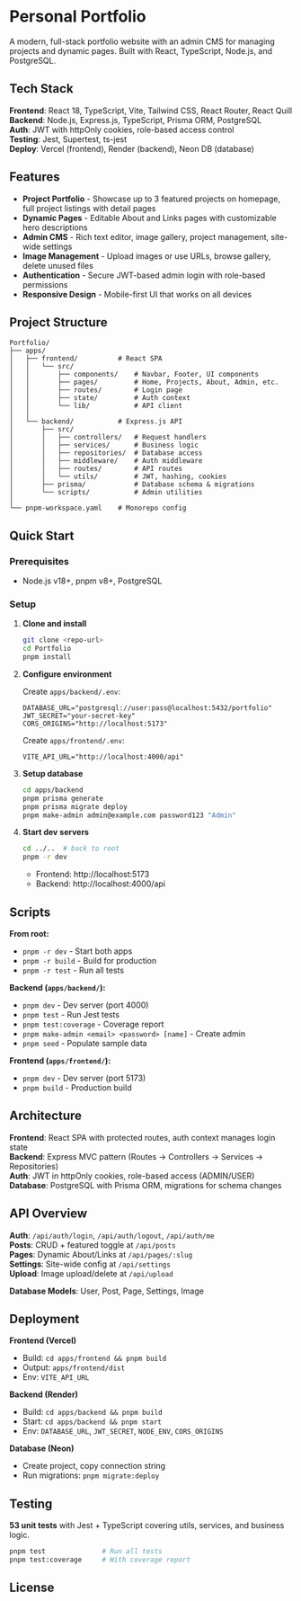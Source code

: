 
# Personal Portfolio

A modern, full-stack portfolio website with an admin CMS for managing projects and dynamic pages. Built with React, TypeScript, Node.js, and PostgreSQL.

## Tech Stack

**Frontend**: React 18, TypeScript, Vite, Tailwind CSS, React Router, React Quill  
**Backend**: Node.js, Express.js, TypeScript, Prisma ORM, PostgreSQL  
**Auth**: JWT with httpOnly cookies, role-based access control  
**Testing**: Jest, Supertest, ts-jest  
**Deploy**: Vercel (frontend), Render (backend), Neon DB (database)

## Features

- **Project Portfolio** - Showcase up to 3 featured projects on homepage, full project listings with detail pages
- **Dynamic Pages** - Editable About and Links pages with customizable hero descriptions
- **Admin CMS** - Rich text editor, image gallery, project management, site-wide settings
- **Image Management** - Upload images or use URLs, browse gallery, delete unused files
- **Authentication** - Secure JWT-based admin login with role-based permissions
- **Responsive Design** - Mobile-first UI that works on all devices

## Project Structure

```
Portfolio/
├── apps/
│   ├── frontend/          # React SPA
│   │   └── src/
│   │       ├── components/    # Navbar, Footer, UI components
│   │       ├── pages/         # Home, Projects, About, Admin, etc.
│   │       ├── routes/        # Login page
│   │       ├── state/         # Auth context
│   │       └── lib/           # API client
│   │
│   └── backend/           # Express.js API
│       ├── src/
│       │   ├── controllers/   # Request handlers
│       │   ├── services/      # Business logic
│       │   ├── repositories/  # Database access
│       │   ├── middleware/    # Auth middleware
│       │   ├── routes/        # API routes
│       │   └── utils/         # JWT, hashing, cookies
│       ├── prisma/            # Database schema & migrations
│       └── scripts/           # Admin utilities
│
└── pnpm-workspace.yaml    # Monorepo config
```

## Quick Start

### Prerequisites
- Node.js v18+, pnpm v8+, PostgreSQL

### Setup

1. **Clone and install**
   ```bash
   git clone <repo-url>
   cd Portfolio
   pnpm install
   ```

2. **Configure environment**
   
   Create `apps/backend/.env`:
   ```env
   DATABASE_URL="postgresql://user:pass@localhost:5432/portfolio"
   JWT_SECRET="your-secret-key"
   CORS_ORIGINS="http://localhost:5173"
   ```
   
   Create `apps/frontend/.env`:
   ```env
   VITE_API_URL="http://localhost:4000/api"
   ```

3. **Setup database**
   ```bash
   cd apps/backend
   pnpm prisma generate
   pnpm prisma migrate deploy
   pnpm make-admin admin@example.com password123 "Admin"
   ```

4. **Start dev servers**
   ```bash
   cd ../..  # back to root
   pnpm -r dev
   ```
   
   - Frontend: http://localhost:5173
   - Backend: http://localhost:4000/api

## Scripts

**From root:**
- `pnpm -r dev` - Start both apps
- `pnpm -r build` - Build for production
- `pnpm -r test` - Run all tests

**Backend (`apps/backend/`):**
- `pnpm dev` - Dev server (port 4000)
- `pnpm test` - Run Jest tests
- `pnpm test:coverage` - Coverage report
- `pnpm make-admin <email> <password> [name]` - Create admin
- `pnpm seed` - Populate sample data

**Frontend (`apps/frontend/`):**
- `pnpm dev` - Dev server (port 5173)
- `pnpm build` - Production build

## Architecture

**Frontend**: React SPA with protected routes, auth context manages login state  
**Backend**: Express MVC pattern (Routes → Controllers → Services → Repositories)  
**Auth**: JWT in httpOnly cookies, role-based access (ADMIN/USER)  
**Database**: PostgreSQL with Prisma ORM, migrations for schema changes

## API Overview

**Auth**: `/api/auth/login`, `/api/auth/logout`, `/api/auth/me`  
**Posts**: CRUD + featured toggle at `/api/posts`  
**Pages**: Dynamic About/Links at `/api/pages/:slug`  
**Settings**: Site-wide config at `/api/settings`  
**Upload**: Image upload/delete at `/api/upload`

**Database Models**: User, Post, Page, Settings, Image

## Deployment

**Frontend (Vercel)**
- Build: `cd apps/frontend && pnpm build`
- Output: `apps/frontend/dist`
- Env: `VITE_API_URL`

**Backend (Render)**
- Build: `cd apps/backend && pnpm build`
- Start: `cd apps/backend && pnpm start`
- Env: `DATABASE_URL`, `JWT_SECRET`, `NODE_ENV`, `CORS_ORIGINS`

**Database (Neon)**
- Create project, copy connection string
- Run migrations: `pnpm migrate:deploy`

## Testing

**53 unit tests** with Jest + TypeScript covering utils, services, and business logic.

```bash
pnpm test              # Run all tests
pnpm test:coverage     # With coverage report
```

## License
